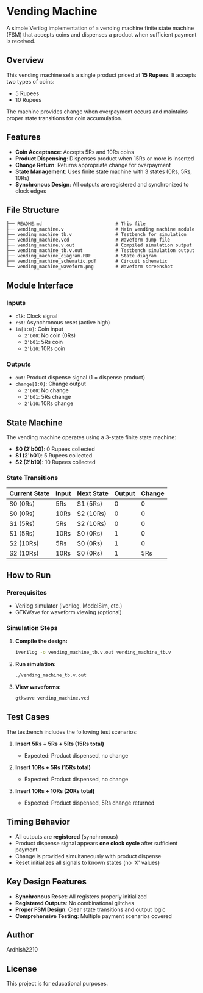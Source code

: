 # Vending Machine

A simple Verilog implementation of a vending machine finite state machine (FSM) that accepts coins and dispenses a product when sufficient payment is received.

## Overview

This vending machine sells a single product priced at **15 Rupees**. It accepts two types of coins:
- 5 Rupees
- 10 Rupees

The machine provides change when overpayment occurs and maintains proper state transitions for coin accumulation.

## Features

- **Coin Acceptance**: Accepts 5Rs and 10Rs coins
- **Product Dispensing**: Dispenses product when 15Rs or more is inserted
- **Change Return**: Returns appropriate change for overpayment
- **State Management**: Uses finite state machine with 3 states (0Rs, 5Rs, 10Rs)
- **Synchronous Design**: All outputs are registered and synchronized to clock edges

## File Structure

```
├── README.md                           # This file
├── vending_machine.v                   # Main vending machine module
├── vending_machine_tb.v                # Testbench for simulation
├── vending_machine.vcd                 # Waveform dump file
├── vending_machine.v.out               # Compiled simulation output
├── vending_machine_tb.v.out            # Testbench simulation output
├── vending_machine_diagram.PDF         # State diagram
├── vending_machine_schematic.pdf       # Circuit schematic
└── vending_machine_waveform.png        # Waveform screenshot
```

## Module Interface

### Inputs
- `clk`: Clock signal
- `rst`: Asynchronous reset (active high)
- `in[1:0]`: Coin input
  - `2'b00`: No coin (0Rs)
  - `2'b01`: 5Rs coin
  - `2'b10`: 10Rs coin

### Outputs
- `out`: Product dispense signal (1 = dispense product)
- `change[1:0]`: Change output
  - `2'b00`: No change
  - `2'b01`: 5Rs change
  - `2'b10`: 10Rs change

## State Machine

The vending machine operates using a 3-state finite state machine:

- **S0 (2'b00)**: 0 Rupees collected
- **S1 (2'b01)**: 5 Rupees collected
- **S2 (2'b10)**: 10 Rupees collected

### State Transitions

| Current State | Input | Next State | Output | Change |
|---------------|-------|------------|--------|---------|
| S0 (0Rs) | 5Rs | S1 (5Rs) | 0 | 0 |
| S0 (0Rs) | 10Rs | S2 (10Rs) | 0 | 0 |
| S1 (5Rs) | 5Rs | S2 (10Rs) | 0 | 0 |
| S1 (5Rs) | 10Rs | S0 (0Rs) | 1 | 0 |
| S2 (10Rs) | 5Rs | S0 (0Rs) | 1 | 0 |
| S2 (10Rs) | 10Rs | S0 (0Rs) | 1 | 5Rs |

## How to Run

### Prerequisites
- Verilog simulator (iverilog, ModelSim, etc.)
- GTKWave for waveform viewing (optional)

### Simulation Steps

1. **Compile the design:**
   ```bash
   iverilog -o vending_machine_tb.v.out vending_machine_tb.v
   ```

2. **Run simulation:**
   ```bash
   ./vending_machine_tb.v.out
   ```

3. **View waveforms:**
   ```bash
   gtkwave vending_machine.vcd
   ```

## Test Cases

The testbench includes the following test scenarios:

1. **Insert 5Rs + 5Rs + 5Rs (15Rs total)**
   - Expected: Product dispensed, no change

2. **Insert 10Rs + 5Rs (15Rs total)**
   - Expected: Product dispensed, no change

3. **Insert 10Rs + 10Rs (20Rs total)**
   - Expected: Product dispensed, 5Rs change returned

## Timing Behavior

- All outputs are **registered** (synchronous)
- Product dispense signal appears **one clock cycle** after sufficient payment
- Change is provided simultaneously with product dispense
- Reset initializes all signals to known states (no 'X' values)

## Key Design Features

- **Synchronous Reset**: All registers properly initialized
- **Registered Outputs**: No combinational glitches
- **Proper FSM Design**: Clear state transitions and output logic
- **Comprehensive Testing**: Multiple payment scenarios covered

## Author

Ardhish2210

## License

This project is for educational purposes.
